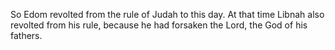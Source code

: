 So Edom revolted from the rule of Judah to this day. At that time Libnah also revolted from his rule, because he had forsaken the Lord, the God of his fathers.
